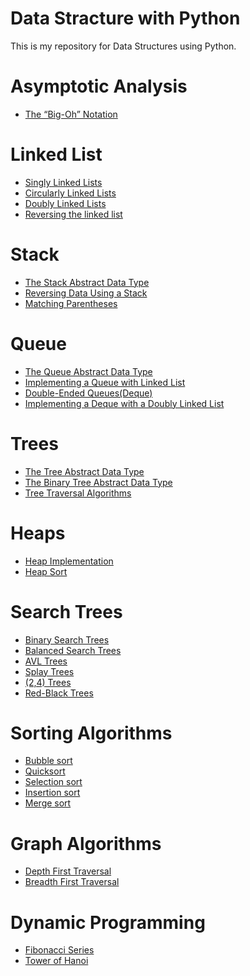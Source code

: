 # Data Stracture with Python
This is my repository for Data Structures using Python.
# Asymptotic Analysis
* [The “Big-Oh” Notation]()

# Linked List

* [Singly Linked Lists](LinkedList\Linked_list.py)
* [Circularly Linked Lists]()
* [Doubly Linked Lists]()
* [Reversing the linked list]()

# Stack

* [The Stack Abstract Data Type](Stack\Stack.py)
* [Reversing Data Using a Stack]()
* [Matching Parentheses]()

# Queue

* [The Queue Abstract Data Type](Queue\Queue.py)
* [Implementing a Queue with Linked List]()
* [Double-Ended Queues(Deque)]()
* [Implementing a Deque with a Doubly Linked List]()

# Trees

* [The Tree Abstract Data Type]()
* [The Binary Tree Abstract Data Type]()
* [Tree Traversal Algorithms]()

# Heaps

* [Heap Implementation]()
* [Heap Sort]()

# Search Trees

* [Binary Search Trees]()
* [ Balanced Search Trees]()
* [ AVL Trees]()
* [ Splay Trees]()
* [(2,4) Trees]()
* [Red-Black Trees]()

# Sorting Algorithms

* [Bubble sort]()
* [Quicksort]()
* [Selection sort]()
* [Insertion sort]()
* [Merge sort]()

# Graph Algorithms

* [Depth First Traversal]()
* [Breadth First Traversal]()

# Dynamic Programming

* [Fibonacci Series]()
* [Tower of Hanoi]()
